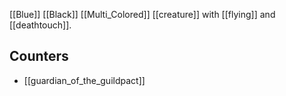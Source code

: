 [[Blue]] [[Black]] [[Multi_Colored]] [[creature]] with [[flying]] and [[deathtouch]].

## Counters
* [[guardian_of_the_guildpact]]